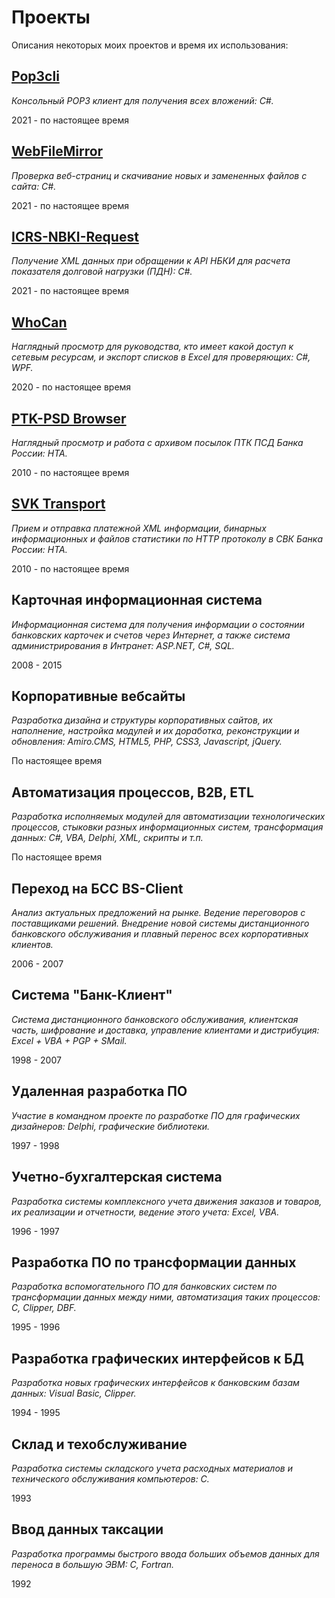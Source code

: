 ---
---
Проекты
=======

Описания некоторых моих проектов и время их использования:

## [Pop3cli](/Pop3cli)

*Консольный POP3 клиент для получения всех вложений: C#.*

2021 - по настоящее время

## [WebFileMirror](/WebFileMirror)

*Проверка веб-страниц и скачивание новых и замененных файлов с сайта: C#.*

2021 - по настоящее время

## [ICRS-NBKI-Request](/ICRS-NBKI-Request)

*Получение XML данных при обращении к API НБКИ для расчета показателя долговой
нагрузки (ПДН): C#.*

2021 - по настоящее время

## [WhoCan](/WhoCan)

*Наглядный просмотр для руководства, кто имеет какой доступ к сетевым ресурсам,
и экспорт списков в Excel для проверяющих: C#, WPF.*

2020 - по настоящее время

## [PTK-PSD Browser](/PTK-PSD-Browser-hta)

*Наглядный просмотр и работа с архивом посылок ПТК ПСД Банка России: HTA.*

2010 - по настоящее время

## [SVK Transport](/SVK-Transport-hta)

*Прием и отправка платежной XML информации, бинарных информационных и файлов 
статистики по HTTP протоколу в СВК Банка России: HTA.*

2010 - по настоящее время

## Карточная информационная система

*Информационная система для получения информации о состоянии банковских 
карточек и счетов через Интернет, а также система администрирования в 
Интранет: ASP.NET, C#, SQL.*

2008 - 2015

## Корпоративные вебсайты

*Разработка дизайна и структуры корпоративных сайтов, их наполнение, настройка 
модулей и их доработка, реконструкции и обновления: 
Amiro.CMS, HTML5, PHP, CSS3, Javascript, jQuery.*

По настоящее время

## Автоматизация процессов, B2B, ETL

*Разработка исполняемых модулей для автоматизации технологических процессов, 
стыковки разных информационных систем, трансформация данных: 
C#, VBA, Delphi, XML, скрипты и т.п.*

По настоящее время

## Переход на БСС BS-Client

*Анализ актуальных предложений на рынке. Ведение переговоров с поставщиками 
решений. Внедрение новой системы дистанционного банковского обслуживания и 
плавный перенос всех корпоративных клиентов.*

2006 - 2007

## Система "Банк-Клиент"

*Система дистанционного банковского обслуживания, клиентская часть, шифрование 
и доставка, управление клиентами и дистрибуция: Excel + VBA + PGP + SMail.*

1998 - 2007

## Удаленная разработка ПО

*Участие в командном проекте по разработке ПО для графических дизайнеров: 
Delphi, графические библиотеки.*

1997 - 1998

## Учетно-бухгалтерская система

*Разработка системы комплексного учета движения заказов и товаров, их реализации 
и отчетности, ведение этого учета: Excel, VBA.*

1996 - 1997

## Разработка ПО по трансформации данных

*Разработка вспомогательного ПО для банковских систем по трансформации данных 
между ними, автоматизация таких процессов: C, Clipper, DBF.*

1995 - 1996

## Разработка графических интерфейсов к БД

*Разработка новых графических интерфейсов к банковским базам данных: 
Visual Basic, Clipper.*

1994 - 1995

## Склад и техобслуживание

*Разработка системы складского учета расходных материалов и технического 
обслуживания компьютеров: С.*

1993

## Ввод данных таксации

*Разработка программы быстрого ввода больших объемов данных для переноса в 
большую ЭВМ: С, Fortran.*

1992
